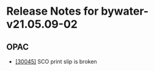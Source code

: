 
# Release Notes for bywater-v21.05.09-02

## OPAC

- [[30045]](http://bugs.koha-community.org/bugzilla3/show_bug.cgi?id=30045) SCO print slip is broken


